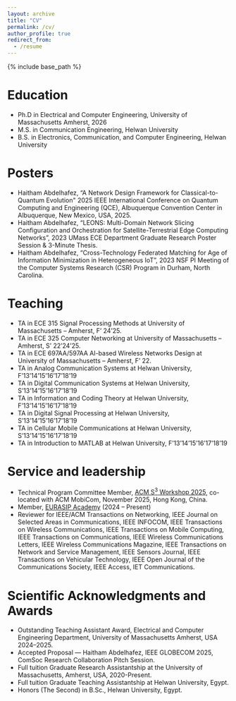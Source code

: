 ```yaml
---
layout: archive
title: "CV"
permalink: /cv/
author_profile: true
redirect_from:
  - /resume
---
```


{% include base_path %}

Education
======
* Ph.D in Electrical and Computer Engineering, University of Massachusetts Amherst, 2026
* M.S. in Communication Engineering, Helwan University
* B.S. in Electronics, Communication, and Computer Engineering, Helwan University

<!--
Publications
======
 * Please refer to my [Google Scholar profile](https://scholar.google.com/citations?user=PaxDdc0AAAAJ&hl=en&oi=ao) for a complete list of my publications.
-->

Posters
======
* Haitham Abdelhafez, “A Network Design Framework for Classical-to-Quantum Evolution" 2025 IEEE International Conference on Quantum Computing and Engineering (QCE), Albuquerque Convention Center in Albuquerque, New Mexico, USA, 2025.
* Haitham Abdelhafez, “LEONS: Multi-Domain Network Slicing Configuration and Orchestration for Satellite-Terrestrial Edge Computing Networks”, 2023 UMass ECE Department Graduate Research Poster Session \& 3-Minute Thesis.
* Haitham Abdelhafez, “Cross-Technology Federated Matching for Age of Information Minimization in Heterogeneous IoT”, 2023 NSF PI Meeting of the Computer Systems Research (CSR) Program in Durham, North Carolina.

  
Teaching
======
- TA in ECE 315 Signal Processing Methods at University of Massachusetts – Amherst, F’ 24’25.
- TA in ECE 325 Computer Networking at University of Massachusetts – Amherst, S’ 22’24’25.
- TA in ECE 697AA/597AA AI-based Wireless Networks Design at University of Massachusetts – Amherst, F’ 22.
- TA in Analog Communication Systems at Helwan University, F’13’14’15’16’17’18’19
- TA in Digital Communication Systems at Helwan University, S’13’14’15’16’17’18’19
- TA in Information and Coding Theory at Helwan University, F’13’14’15’16’17’18’19
- TA in Digital Signal Processing at Helwan University, S’13’14’15’16’17’18’19
- TA in Cellular Mobile Communications at Helwan University, S’13’14’15’16’17’18’19
- TA in Introduction to MATLAB at Helwan University, F’13’14’15’16’17’18’19
  
Service and leadership
======
* Technical Program Committee Member, [ACM S<sup>3</sup> Workshop 2025](https://s3.witechlab.com/#), co-located with ACM MobiCom, November 2025, Hong Kong, China.
* Member, [EURASIP Academy](https://academy.eurasip.org/academy-members/) (2024 – Present)
* Reviewer for IEEE/ACM Transactions on Networking, IEEE Journal on Selected Areas in Communications, IEEE INFOCOM, IEEE Transactions on Wireless Communications, IEEE Transactions on Mobile Computing, IEEE Transactions on Communications, IEEE Wireless Communications Letters, IEEE Wireless Communications Magazine, IEEE Transactions on Network and Service Management, IEEE Sensors Journal, IEEE Transactions on Vehicular Technology, IEEE Open Journal of the Communications Society, IEEE Access, IET Communications.

Scientific Acknowledgments and Awards
======
* Outstanding Teaching Assistant Award, Electrical and Computer Engineering Department, University of Massachusetts Amherst, USA 2024–2025.
* Accepted Proposal — Haitham Abdelhafez, IEEE GLOBECOM 2025, ComSoc Research Collaboration Pitch Session.
* Full tuition Graduate Research Assistantship at the University of Massachusetts, Amherst, USA, 2020-Present.
* Full tuition Graduate Teaching Assistantship at Helwan University, Egypt.
* Honors (The Second) in B.Sc., Helwan University, Egypt.
